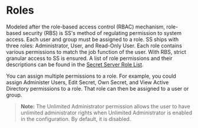 [title]: # "Roles"
[tags]: # "Roles"
[priority]: # "1000"

# Roles

Modeled after the role-based access control (RBAC) mechanism, role-based security (RBS) is SS's method of regulating permission to system access. Each user and group must be assigned to a role. SS ships with three roles: Administrator, User, and Read-Only User. Each role contains various permissions to match the job function of the user. With RBS, strict granular access to SS is ensured. A list of role permissions and their descriptions can be found in the [Secret Server Role List](role-list/index.md).

You can assign multiple permissions to a role. For example, you could assign Administer Users, Edit Secret, Own Secret, and View Active Directory permissions to a role. That role can then be assigned to a user or group.

> **Note:** The Unlimited Administrator permission allows the user to have unlimited administrator rights when Unlimited Administrator is enabled in the configuration. By default, it is disabled.

